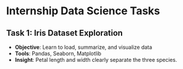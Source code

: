 # Internship Data Science Tasks

## Task 1: Iris Dataset Exploration
- **Objective**: Learn to load, summarize, and visualize data
- **Tools**: Pandas, Seaborn, Matplotlib
- **Insight**: Petal length and width clearly separate the three species.
